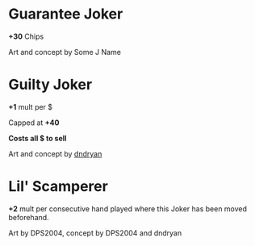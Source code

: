# Guarantee Joker

**+30** Chips

Art and concept by Some J Name

# Guilty Joker

**+1** mult per $

Capped at **+40**

**Costs all $ to sell**

Art and concept by [dndryan](https://twitter.com/dndryanart)

# Lil' Scamperer

**+2** mult per consecutive hand played where this Joker has been moved beforehand.

Art by DPS2004, concept by DPS2004 and dndryan